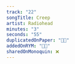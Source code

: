```yaml
---
track: "22"
songTitle: Creep
artist: Radiohead
minutes: "3"
seconds: "55"
duplicatedOnPaper: "👍🏻"
addedOnRYM: "👍🏻"
sharedOnMonoquin: ❌
---
```

